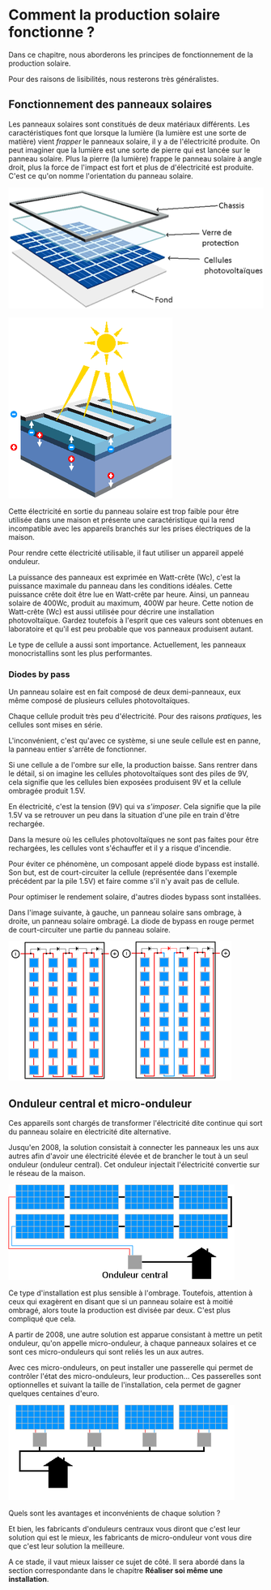 # Comment la production solaire fonctionne ?

Dans ce chapitre, nous aborderons les principes de fonctionnement de la production solaire.

Pour des raisons de lisibilités, nous resterons très généralistes.

## Fonctionnement des panneaux solaires

Les panneaux solaires sont constitués de deux matériaux différents.
Les caractéristiques font que lorsque la lumière (la lumière est une sorte de matière) vient _frapper_ le panneaux solaire, il y a de l'électricité produite.
On peut imaginer que la lumière est une sorte de pierre qui est lancée sur le panneau solaire.
Plus la pierre (la lumière) frappe le panneau solaire à angle droit, plus la force de l'impact est fort et plus de d'électricité est produite.
C'est ce qu'on nomme l'orientation du panneau solaire.

![Constitution d'un panneau solaire](./images/panneau-solaire-couche.png)

![Fonctionnement panneau solaire](./images/panneau-solaire-fonctionnement.png)

Cette électricité en sortie du panneau solaire est trop faible pour être utilisée dans une maison et présente une caractéristique qui la rend incompatible avec les appareils branchés sur les prises électriques de la maison.

Pour rendre cette électricité utilisable, il faut utiliser un appareil appelé onduleur.

La puissance des panneaux est exprimée en Watt-crête (Wc), c'est la puissance maximale du panneau dans les conditions idéales.
Cette puissance crête doit être lue en Watt-crête par heure.
Ainsi, un panneau solaire de 400Wc, produit au maximum, 400W par heure.
Cette notion de Watt-crête (Wc) est aussi utilisée pour décrire une installation photovoltaïque.
Gardez toutefois à l'esprit que ces valeurs sont obtenues en laboratoire et qu'il est peu probable que vos panneaux produisent autant.

Le type de cellule a aussi sont importance.
Actuellement, les panneaux monocristallins sont les plus performantes.

### Diodes by pass

Un panneau solaire est en fait composé de deux demi-panneaux, eux même composé de plusieurs cellules photovoltaïques.

Chaque cellule produit très peu d'électricité.
Pour des raisons _pratiques_, les cellules sont mises en série.

L'inconvénient, c'est qu'avec ce système, si une seule cellule est en panne, la panneau entier s'arrête de fonctionner.

Si une cellule a de l'ombre sur elle, la production baisse.
Sans rentrer dans le détail, si on imagine les cellules photovoltaïques sont des piles de 9V, cela signifie que
les cellules bien exposées produisent 9V et la cellule ombragée produit 1.5V.

En électricité, c'est la tension (9V) qui va _s'imposer_.
Cela signifie que la pile 1.5V va se retrouver un peu dans la situation d'une pile en train d'être rechargée.

Dans la mesure où les cellules photovoltaïques ne sont pas faites pour être rechargées, les cellules vont s'échauffer et il y a risque d'incendie.

Pour éviter ce phénomène, un composant appelé diode bypass est installé.
Son but, est de court-circuiter la cellule (représentée dans l'exemple précédent par la pile 1.5V) et faire comme s'il n'y avait pas de cellule.

Pour optimiser le rendement solaire, d'autres diodes bypass sont installées.

Dans l'image suivante, à gauche, un panneau solaire sans ombrage, à droite, un panneau solaire ombragé.
La diode de bypass en rouge permet de court-circuiter une partie du panneau solaire.

![Diode by pass](./images/panneau-solaire-diode-bypasse.png)

## Onduleur central et micro-onduleur

Ces appareils sont chargés de transformer l'électricité dite continue qui sort du panneau solaire en électricité dite alternative.

Jusqu'en 2008, la solution consistait à connecter les panneaux les uns aux autres afin d'avoir une électricité élevée et de brancher le tout à un seul onduleur (onduleur central).
Cet onduleur injectait l'électricité convertie sur le réseau de la maison.

![Onduleur central](./images/onduleur-central.png)

Ce type d'installation est plus sensible à l'ombrage.
Toutefois, attention à ceux qui exagèrent en disant que si un panneau solaire est à moitié ombragé, alors toute la production est divisée par deux.
C'est plus compliqué que cela.

A partir de 2008, une autre solution est apparue consistant à mettre un petit onduleur, qu'on appelle micro-onduleur, à chaque panneaux solaires et ce sont ces micro-onduleurs qui sont reliés les un aux autres.

Avec ces micro-onduleurs, on peut installer une passerelle qui permet de contrôler l'état des micro-onduleurs, leur production...
Ces passerelles sont optionnelles et suivant la taille de l'installation, cela permet de gagner quelques centaines d'euro.

![Micro-onduleur](./images/micro-onduleur.png)

Quels sont les avantages et inconvénients de chaque solution ?

Et bien, les fabricants d'onduleurs centraux vous diront que c'est leur solution qui est le mieux, les fabricants de micro-onduleur vont vous dire que c'est leur solution la meilleure.

A ce stade, il vaut mieux laisser ce sujet de côté.
Il sera abordé dans la section correspondante dans le chapitre **Réaliser soi même une installation**.

